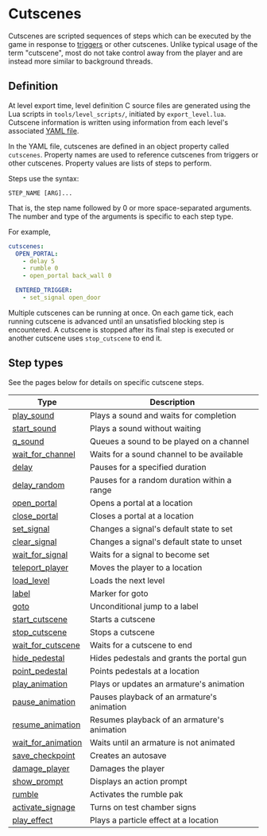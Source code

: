 # Cutscenes

Cutscenes are scripted sequences of steps which can be executed by the game
in response to [triggers](../level_objects/trigger.md) or other cutscenes.
Unlike typical usage of the term "cutscene", most do not take control away
from the player and are instead more similar to background threads.

## Definition

At level export time, level definition C source files are generated using the
Lua scripts in `tools/level_scripts/`, initiated by `export_level.lua`. Cutscene
information is written using information from each level's associated
[YAML file](../file_formats.md#levels).

In the YAML file, cutscenes are defined in an object property called `cutscenes`.
Property names are used to reference cutscenes from triggers or other cutscenes.
Property values are lists of steps to perform.

Steps use the syntax:
```
STEP_NAME [ARG]...
```

That is, the step name followed by 0 or more space-separated arguments. The
number and type of the arguments is specific to each step type.

For example,
```yaml
cutscenes:
  OPEN_PORTAL:
    - delay 5
    - rumble 0
    - open_portal back_wall 0

  ENTERED_TRIGGER:
    - set_signal open_door
```

Multiple cutscenes can be running at once. On each game tick, each running
cutscene is advanced until an unsatisfied blocking step is encountered.
A cutscene is stopped after its final step is executed or another cutscene
uses `stop_cutscene` to end it.

## Step types

See the pages below for details on specific cutscene steps.

| Type                                          | Description                                 |
| --------------------------------------------- | ------------------------------------------- |
| [play_sound](./play_sound.md)                 | Plays a sound and waits for completion      |
| [start_sound](./start_sound.md)               | Plays a sound without waiting               |
| [q_sound](./q_sound.md)                       | Queues a sound to be played on a channel    |
| [wait_for_channel](./wait_for_channel.md)     | Waits for a sound channel to be available   |
| [delay](./delay.md)                           | Pauses for a specified duration             |
| [delay_random](./delay_random.md)             | Pauses for a random duration within a range |
| [open_portal](./open_portal.md)               | Opens a portal at a location                |
| [close_portal](./close_portal.md)             | Closes a portal at a location               |
| [set_signal](./set_signal.md)                 | Changes a signal's default state to set     |
| [clear_signal](./clear_signal.md)             | Changes a signal's default state to unset   |
| [wait_for_signal](./wait_for_signal.md)       | Waits for a signal to become set            |
| [teleport_player](./teleport_player.md)       | Moves the player to a location              |
| [load_level](./load_level.md)                 | Loads the next level                        |
| [label](./label.md)                           | Marker for goto                             |
| [goto](./goto.md)                             | Unconditional jump to a label               |
| [start_cutscene](./start_cutscene.md)         | Starts a cutscene                           |
| [stop_cutscene](./stop_cutscene.md)           | Stops a cutscene                            |
| [wait_for_cutscene](./wait_for_cutscene.md)   | Waits for a cutscene to end                 |
| [hide_pedestal](./hide_pedestal.md)           | Hides pedestals and grants the portal gun   |
| [point_pedestal](./point_pedestal.md)         | Points pedestals at a location              |
| [play_animation](./play_animation.md)         | Plays or updates an armature's animation    |
| [pause_animation](./pause_animation.md)       | Pauses playback of an armature's animation  |
| [resume_animation](./resume_animation.md)     | Resumes playback of an armature's animation |
| [wait_for_animation](./wait_for_animation.md) | Waits until an armature is not animated     |
| [save_checkpoint](./save_checkpoint.md)       | Creates an autosave                         |
| [damage_player](./damage_player.md)           | Damages the player                          |
| [show_prompt](./show_prompt.md)               | Displays an action prompt                   |
| [rumble](./rumble.md)                         | Activates the rumble pak                    |
| [activate_signage](./activate_signage.md)     | Turns on test chamber signs                 |
| [play_effect](./play_effect.md)               | Plays a particle effect at a location       |
